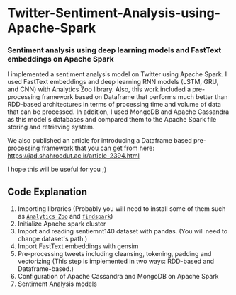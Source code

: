 # Twitter-Sentiment-Analysis-using-Apache-Spark
### Sentiment analysis using deep learning models and FastText embeddings on Apache Spark

I implemented a sentiment analysis model on Twitter using Apache Spark. I used FastText embeddings and deep learning RNN models (LSTM, GRU, and CNN) with Analytics Zoo library. Also, this work included a pre-processing framework based on Dataframe that performs much better than RDD-based architectures in terms of processing time and volume of data that can be processed.
In addition, I used MongoDB and Apache Cassandra as this model's databases and compared them to the Apache Spark file storing and retrieving system.

We also published an article for introducing a Dataframe based pre-processing framework that you can get from here:
https://jad.shahroodut.ac.ir/article_2394.html

I hope this will be useful for you ;)

## Code Explanation

1. Importing libraries (Probably you will need to install some of them such as [`Analytics Zoo`](https://analytics-zoo.readthedocs.io/en/latest/doc/UserGuide/python.html) and [`findspark`](https://github.com/minrk/findspark))
2. Initialize Apache spark cluster
3. Import and reading sentiemnt140 dataset with pandas. (You will need to change dataset's path.)
4. Import FastText embeddings with gensim
5. Pre-processing tweets including cleansing, tokening, padding and vectorizing (This step is implemented in two ways: RDD-based and Dataframe-based.)
6. Configuration of Apache Cassandra and MongoDB on Apache Spark
7. Sentiment Analysis models

